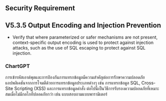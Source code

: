 ## Security Requirement

## V5.3.5 Output Encoding and Injection Prevention
- Verify that where parameterized or safer mechanisms are not present, 
context-specific output encoding is used to protect against injection attacks, 
such as the use of SQL escaping to protect against SQL injection. 

### ChartGPT  
การเข้ารหัสเอาต์พุตและการป้องกันการแทรกข้อมูลมีความสำคัญต่อการรักษาความปลอดภัยแอปพลิเคชันจากการโจมตีด้วยการแทรกข้อมูลประเภทต่างๆ เช่น การแทรกข้อมูล SQL, Cross-Site Scripting (XSS) และการแทรกข้อมูลคำสั่ง ต่อไปนี้เป็นวิธีการรับรองความปลอดภัยที่เหมาะสมเมื่อไม่มีกลไกที่ปลอดภัยกว่า เช่น แบบสอบถามแบบพารามิเตอร์
